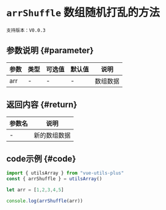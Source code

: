 # `arrShuffle` 数组随机打乱的方法

`支持版本：V0.0.3`


## 参数说明 {#parameter}

| 参数   | 类型  | 可选值 | 默认值 | 说明       |
|------|-----|-----|-----|----------|
| arr  | -   | -   | -   | 数组数据     |


## 返回内容 {#return}

| 参数名 | 说明     |
|-----|--------|
| -   | 新的数组数据 |


## code示例 {#code}

```javascript
import { utilsArray } from "vue-utils-plus"
const { arrShuffle } = utilsArray()

let arr = [1,2,3,4,5]

console.log(arrShuffle(arr))
```
